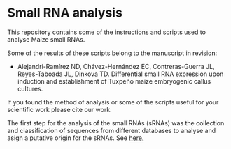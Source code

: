 # Small RNA analysis
This repository contains some of the instructions and scripts used to analyse Maize small RNAs.

Some of the results of these scripts belong to the manuscript in revision:

* Alejandri-Ramírez ND, Chávez-Hernández EC, Contreras-Guerra JL, Reyes-Taboada JL, Dinkova TD. Differential small RNA expression upon induction and establishment of Tuxpeño maize embryogenic callus cultures.

If you found the method of analysis or some of the scripts useful for your scientific work please cite our work.

The first step for the analysis of the small RNAs (sRNAs) was the collection and classification of sequences from different databases to analyse and asign a putative origin for the sRNAs. See [here.](https://github.com/Fatallis/Small_RNA_analysis/blob/master/Database_collection.md)


